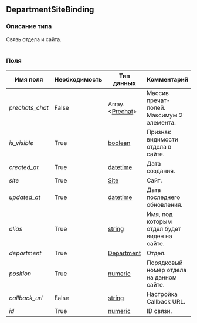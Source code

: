 
## DepartmentSiteBinding

### Описание типа
Связь отдела и сайта.<br/><br/>
### Поля

| Имя поля | Необходимость | Тип данных | Комментарий |
|---|---|---|---|
|*prechats_chat*|False|Array.<[Prechat](/docs/types/Prechat.md)>|Массив пречат-полей.<br/>Максимум 2 элемента.<br/>|
|*is_visible*|True|[boolean](/docs/types/boolean.md)|Признак видимости отдела в сайте.<br/>|
|*created_at*|True|[datetime](/docs/types/datetime.md)|Дата создания.<br/>|
|*site*|True|[Site](/docs/types/Site.md)|Сайт.<br/>|
|*updated_at*|True|[datetime](/docs/types/datetime.md)|Дата последнего обновления.<br/>|
|*alias*|True|[string](/docs/types/string.md)|Имя, под которым отдел будет виден на сайте.<br/>|
|*department*|True|[Department](/docs/types/Department.md)|Отдел.<br/>|
|*position*|True|[numeric](/docs/types/numeric.md)|Порядковый номер отдела на данном сайте.<br/>|
|*callback_url*|False|[string](/docs/types/string.md)|Настройка Callback URL.<br/>|
|*id*|True|[numeric](/docs/types/numeric.md)|ID связи.<br/>|
